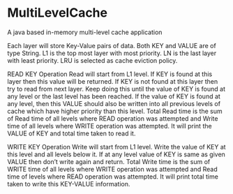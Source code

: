 # MultiLevelCache
A java based in-memory multi-level cache application

Each layer will store Key-Value pairs of data. Both KEY and VALUE are of type String. L1 is the top most layer with most priority. LN is the last layer with least priority. LRU is selected as
cache eviction policy.

 READ KEY Operation
Read will start from L1 level. If KEY is found at this layer then this value will be returned. If KEY is not found at this layer then try to read from next layer. Keep doing this until the value of KEY is found at any level or the last level has been reached. If the value of KEY is found at any level, then this VALUE should also be written into all previous levels of cache which have higher priority than this level. Total Read time is the sum of Read time of all levels where READ operation was attempted and Write time of all levels where WRITE operation was attempted.
It will print the VALUE of KEY and total time taken to read it.

WRITE KEY Operation
Write will start from L1 level. Write the value of KEY at this level and all levels below it. If at any level value of KEY is same as given VALUE then don’t write again and return. Total Write time is the sum of WRITE time of all levels where WRITE operation was attempted and Read time of levels where READ operation was attempted. 
It will print total time taken to write this KEY-VALUE information.

